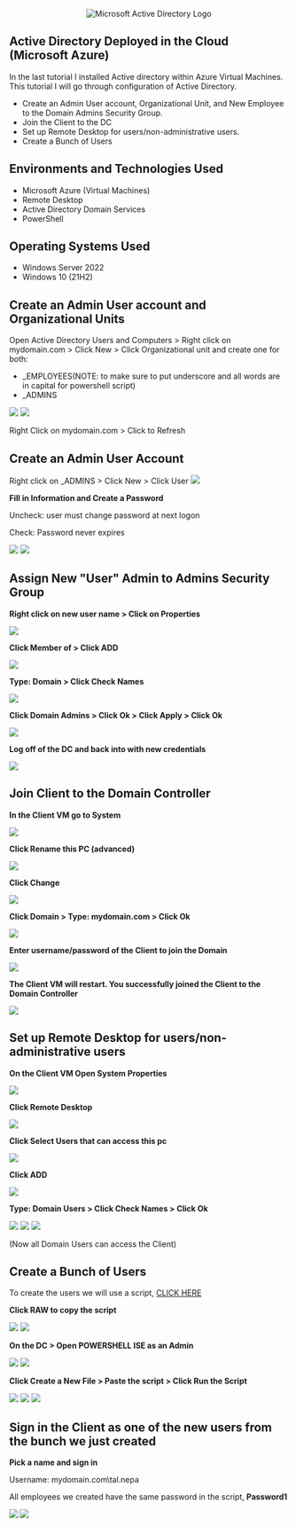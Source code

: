 <p align="center">
<img src="https://i.Imgur.com/tBg2A87.png" alt="Microsoft Active Directory Logo"/>
</p>

<h2>Active Directory Deployed in the Cloud (Microsoft Azure)</h2>
  
<p>In the last tutorial I installed Active directory within Azure Virtual Machines. This tutorial I will go through configuration of Active Directory.</p>

- Create an Admin User account, Organizational Unit, and New Employee to the Domain Admins Security Group. 
- Join the Client to the DC
- Set up Remote Desktop for users/non-administrative users.
- Create a Bunch of Users

<h2>Environments and Technologies Used</h2>

- Microsoft Azure (Virtual Machines)
- Remote Desktop
- Active Directory Domain Services
- PowerShell

<h2>Operating Systems Used </h2>

- Windows Server 2022
- Windows 10 (21H2)
  
 <h2> Create an Admin User account and Organizational Units </h2>
 <p>Open Active Directory Users and Computers > Right click on mydomain.com > Click New > Click Organizational unit and create one for both: </p>
 
- _EMPLOYEES(NOTE: to make sure to put underscore and all words are in capital for powershell script)
- _ADMINS

<img src="https://i.imgur.com/b5p8ppc.png">
<img src="https://i.imgur.com/LSUMMZg.png">

Right Click on mydomain.com > Click to Refresh

 <h2>Create an Admin User Account</h2>
 <a>Right click on _ADMINS > Click New > Click User</a>
 
 <img src="https://i.imgur.com/ndS71kC.png">
 
 <b> Fill in Information and Create a Password</b>
 
 Uncheck: user must change password at next logon
 
 Check: Password never expires 
 
 <img src="https://i.imgur.com/Eq1OV2X.png">
 <img src="https://i.imgur.com/f0tESfY.png">
 
<h2>Assign New "User" Admin to Admins Security Group </h2>
 
<b>Right click on new user name > Click on Properties</b>

<img src="https://i.imgur.com/17miYVt.png">
  
<b>Click Member of > Click ADD </b>
 
 <img src="https://i.imgur.com/gekIQmD.png">
 
 <b>Type: Domain > Click Check Names</b>
 
 <img src="https://i.imgur.com/Ce2hG3b.png">
 
<b> Click Domain Admins > Click Ok > Click Apply > Click Ok </b>

<img src="https://i.imgur.com/8Aqu3Bt.png">
  
<b>Log off of the DC and back into with new credentials</b>

<img src="https://i.imgur.com/EjoJrke.png">
  
<h2> Join Client to the Domain Controller</h2>

<b> In the Client VM go to System </b>

<img src="https://i.imgur.com/uwmfiBJ.png">

<b>Click Rename this PC (advanced) </b>

<img src="https://i.imgur.com/Ifve5rg.png">

<b>Click Change</b>

<img src="https://i.imgur.com/vsBFyRS.png">

<b>Click Domain > Type: mydomain.com > Click Ok </b>

<img src="https://i.imgur.com/9ep1u1f.png">

<b>Enter username/password of the Client to join the Domain</b>

<img src="https://imgur.com/8uIlT7s.png">

<b>The Client VM will restart. You successfully joined the Client to the Domain Controller</b>

<img src="https://i.imgur.com/9ttb3Ne.png">
  
<h2>Set up Remote Desktop for users/non-administrative users</h2>

<b> On the Client VM Open System Properties </b>

<img src="https://i.imgur.com/HEm5Bhw.png">

<b>Click Remote Desktop</b> 

<img src="https://i.imgur.com/IVMCLcH.png">

<b>Click Select Users that can access this pc </b>

<img src="https://i.imgur.com/VQXVqRo.png">

<b>Click ADD </b>

<img src="https://i.imgur.com/EkAlqh5.png">

<b>Type: Domain Users > Click Check Names > Click Ok </b>

<img src="https://i.imgur.com/hlL9J03.png">

<img src="https://i.imgur.com/RVgNa2n.png">

<img src="https://i.imgur.com/H2zVMkO.png">

(Now all Domain Users can access the Client)
  
<h2>Create a Bunch of Users</h2>

To create the users we will use a script, <a href="https://github.com/AsiaPonder001/BunchofUsers/blob/main/README.md?plain=1)"> CLICK HERE</a>

<b>Click RAW to copy the script</b>

<img src="https://i.imgur.com/cb5VISv.png">
<img src="https://i.imgur.com/pPNHbne.png">

<b> On the DC > Open POWERSHELL ISE as an Admin </b>
  
<img src="https://i.imgur.com/5AxzFUs.png">
<img src="https://i.imgur.com/fOTP9y3.png">
  
<b>Click Create a New File > Paste the script > Click Run the Script </b>
 
 <img src="https://i.imgur.com/i9uI6uP.png">
 <img src="https://i.imgur.com/U1OIYAT.png">
 <img src="https://i.imgur.com/zkzyrcb.png">

<h2> Sign in the Client as one of the new users from the bunch we just created</h2>

<b>Pick a name and sign in</b>

<a> Username: mydomain.com\tal.nepa </a>

<a>All employees we created have the same password in the script,</a> <b>Password1<b>

<img src="https://i.imgur.com/mnnqGLk.png">
<img src="https://i.imgur.com/ZDswhzj.png">
